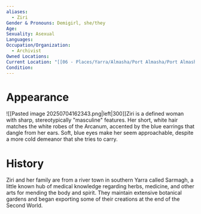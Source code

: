 ```yaml
---
aliases:
  - Ziri
Gender & Pronouns: Demigirl, she/they
Age: 
Sexuality: Asexual
Languages: 
Occupation/Organization:
  - Archivist
Owned Locations: 
Current Location: "[[06 - Places/Yarra/Almasha/Port Almasha/Port Almasha]]"
Condition: 
---
```

# Appearance
![[Pasted image 20250704162343.png|left|300]]Ziri is a defined woman with sharp, stereotypically "masculine" features. Her short, white hair matches the white robes of the Arcanum, accented by the blue earrings that dangle from her ears. Soft, blue eyes make her seem approachable, despite a more cold demeanor that she tries to carry.

# History
Ziri and her family are from a river town in southern Yarra called Sarmagh, a little known hub of medical knowledge regarding herbs, medicine, and other arts for mending the body and spirit. They maintain extensive botanical gardens and began exporting some of their creations at the end of the Second World.